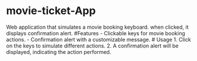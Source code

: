 # movie-ticket-App
Web application that simulates a movie booking keyboard.  when clicked, it displays  confirmation alert.  #Features  - Clickable keys for movie booking actions. - Confirmation alert with a customizable message. # Usage  1. Click on the keys to simulate different actions. 2. A confirmation alert will be displayed, indicating the action performed.  
